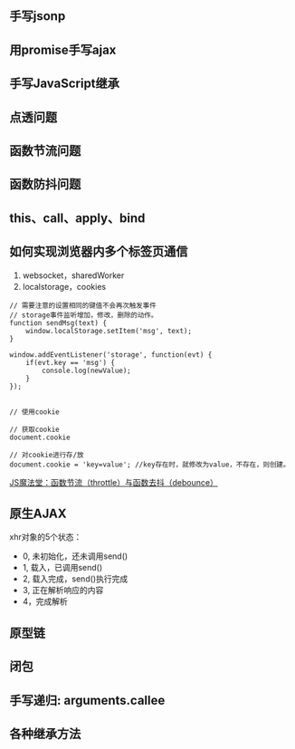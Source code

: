 ## 手写jsonp

## 用promise手写ajax

## 手写JavaScript继承

## 点透问题

## 函数节流问题

## 函数防抖问题

## this、call、apply、bind

## 如何实现浏览器内多个标签页通信

1. websocket，sharedWorker
2. localstorage，cookies

```
// 需要注意的设置相同的键值不会再次触发事件
// storage事件监听增加，修改，删除的动作。
function sendMsg(text) {
	window.localStorage.setItem('msg', text);
}

window.addEventListener('storage', function(evt) {
	if(evt.key == 'msg') {
		console.log(newValue);
	}
});


// 使用cookie

// 获取cookie
document.cookie

// 对cookie进行存/放
document.cookie = 'key=value'; //key存在时，就修改为value，不存在，则创建。
```

[JS魔法堂：函数节流（throttle）与函数去抖（debounce）](http://www.cnblogs.com/fsjohnhuang/p/4147810.html)

## 原生AJAX

xhr对象的5个状态：

* 0, 未初始化，还未调用send()
* 1, 载入，已调用send()
* 2, 载入完成，send()执行完成
* 3, 正在解析响应的内容
* 4，完成解析

## 原型链

## 闭包

## 手写递归: arguments.callee

## 各种继承方法
